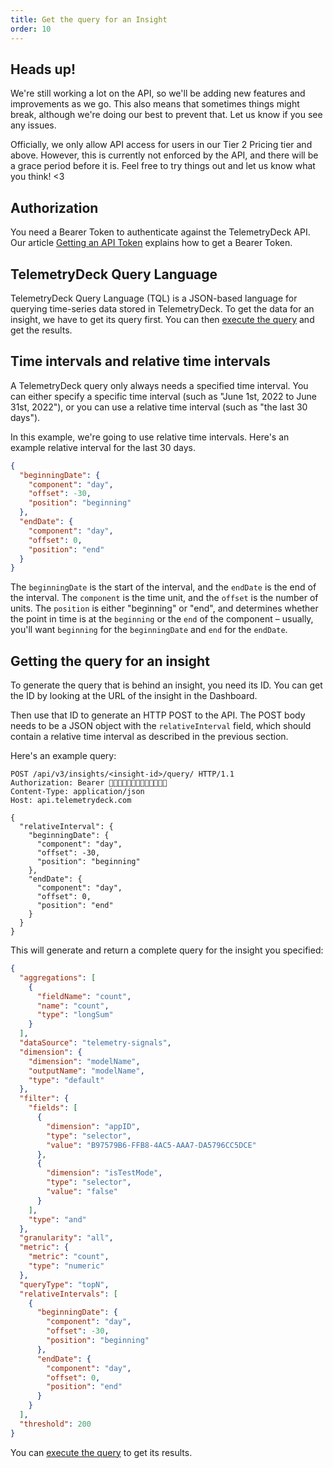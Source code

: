 ```yaml
---
title: Get the query for an Insight
order: 10
---
```


## Heads up!

We're still working a lot on the API, so we'll be adding new features and improvements as we go. This also means that sometimes things might break, although we're doing our best to prevent that. Let us know if you see any issues.

Officially, we only allow API access for users in our Tier 2 Pricing tier and above. However, this is currently not enforced by the API, and there will be a grace period before it is. Feel free to try things out and let us know what you think! <3

## Authorization

You need a Bearer Token to authenticate against the TelemetryDeck API. Our article [Getting an API Token](/docs/api/api-token/) explains how to get a Bearer Token.

## TelemetryDeck Query Language

TelemetryDeck Query Language (TQL) is a JSON-based language for querying time-series data stored in TelemetryDeck. To get the data for an insight, we have to get its query first. You can then [execute the query](/docs/api/api-run-query/) and get the results.

## Time intervals and relative time intervals

A TelemetryDeck query only always needs a specified time interval. You can either specify a specific time interval (such as "June 1st, 2022 to June 31st, 2022"), or you can use a relative time interval (such as "the last 30 days").

In this example, we're going to use relative time intervals. Here's an example relative interval for the last 30 days.

```json
{
  "beginningDate": {
    "component": "day",
    "offset": -30,
    "position": "beginning"
  },
  "endDate": {
    "component": "day",
    "offset": 0,
    "position": "end"
  }
}
```

The `beginningDate` is the start of the interval, and the `endDate` is the end of the interval. The `component` is the time unit, and the `offset` is the number of units. The `position` is either "beginning" or "end", and determines whether the point in time is at the `beginning` or the `end` of the component – usually, you'll want `beginning` for the `beginningDate` and `end` for the `endDate`.

## Getting the query for an insight

To generate the query that is behind an insight, you need its ID. You can get the ID by looking at the URL of the insight in the Dashboard.

Then use that ID to generate an HTTP POST to the API. The POST body needs to be a JSON object with the `relativeInterval` field, which should contain a relative time interval as described in the previous section.

Here's an example query:

```text
POST /api/v3/insights/<insight-id>/query/ HTTP/1.1
Authorization: Bearer 🐻🐻🐻🐻🐻🐻🐻🐻🐻🐻🐻🐻🐻
Content-Type: application/json
Host: api.telemetrydeck.com

{
  "relativeInterval": {
    "beginningDate": {
      "component": "day",
      "offset": -30,
      "position": "beginning"
    },
    "endDate": {
      "component": "day",
      "offset": 0,
      "position": "end"
    }
  }
}
```

This will generate and return a complete query for the insight you specified:

```json
{
  "aggregations": [
    {
      "fieldName": "count",
      "name": "count",
      "type": "longSum"
    }
  ],
  "dataSource": "telemetry-signals",
  "dimension": {
    "dimension": "modelName",
    "outputName": "modelName",
    "type": "default"
  },
  "filter": {
    "fields": [
      {
        "dimension": "appID",
        "type": "selector",
        "value": "B97579B6-FFB8-4AC5-AAA7-DA5796CC5DCE"
      },
      {
        "dimension": "isTestMode",
        "type": "selector",
        "value": "false"
      }
    ],
    "type": "and"
  },
  "granularity": "all",
  "metric": {
    "metric": "count",
    "type": "numeric"
  },
  "queryType": "topN",
  "relativeIntervals": [
    {
      "beginningDate": {
        "component": "day",
        "offset": -30,
        "position": "beginning"
      },
      "endDate": {
        "component": "day",
        "offset": 0,
        "position": "end"
      }
    }
  ],
  "threshold": 200
}
```

You can [execute the query](api-run-query.html) to get its results.
